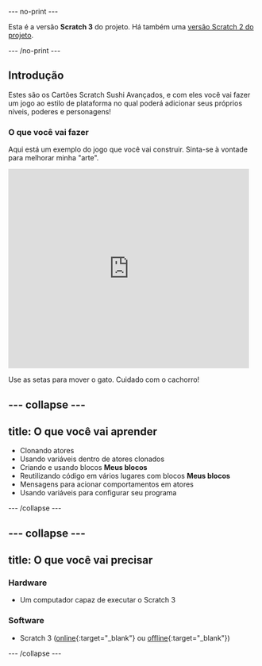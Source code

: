 \--- no-print \---

Esta é a versão **Scratch 3** do projeto. Há também uma [versão Scratch 2 do projeto](https://projects.raspberrypi.org/en/projects/cd-advanced-scratch-sushi-scratch2).

\--- /no-print \---

## Introdução

Estes são os Cartões Scratch Sushi Avançados, e com eles você vai fazer um jogo ao estilo de plataforma no qual poderá adicionar seus próprios níveis, poderes e personagens!

### O que você vai fazer

Aqui está um exemplo do jogo que você vai construir. Sinta-se à vontade para melhorar minha "arte".

<div class="scratch-preview">
  <iframe allowtransparency="true" width="485" height="402" src="https://scratch.mit.edu/projects/embed/223694539/?autostart=false" frameborder="0"></iframe>
</div>

Use as setas para mover o gato. Cuidado com o cachorro!

## \--- collapse \---

## title: O que você vai aprender

+ Clonando atores
+ Usando variáveis dentro de atores clonados
+ Criando e usando blocos **Meus blocos**
+ Reutilizando código em vários lugares com blocos **Meus blocos**
+ Mensagens para acionar comportamentos em atores
+ Usando variáveis para configurar seu programa

\--- /collapse \---

## \--- collapse \---

## title: O que você vai precisar

### Hardware

+ Um computador capaz de executar o Scratch 3

### Software

+ Scratch 3 ([online](https://scratch.mit.edu/projects/editor/){:target="_blank"} ou [offline](https://scratch.mit.edu/download/){:target="_blank"})

\--- /collapse \---